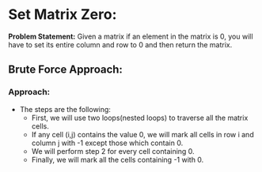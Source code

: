 # Set Matrix Zero:
**Problem Statement:** Given a matrix if an element in the matrix is 0, you will have to set its entire column and row to 0 and then return the matrix.

## Brute Force Approach:
### Approach:
- The steps are the following:
  - First, we will use two loops(nested loops) to traverse all the matrix cells.
  - If any cell (i,j) contains the value 0, we will mark all cells in row i and column j with -1 except those which contain 0.
  - We will perform step 2 for every cell containing 0.
  - Finally, we will mark all the cells containing -1 with 0.

